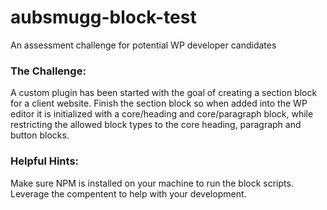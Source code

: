 # aubsmugg-block-test
An assessment challenge for potential WP developer candidates

### The Challenge:
A custom plugin has been started with the goal of creating a section block for a client website. 
Finish the section block so when added into the WP editor it is initialized with a core/heading and core/paragraph block, while restricting the allowed block types to the core heading, paragraph and button blocks.

### Helpful Hints:
Make sure NPM is installed on your machine to run the block scripts.
Leverage the <InnerBlocks> compentent to help with your development. 
